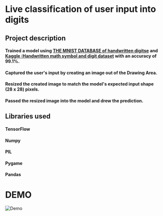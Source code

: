 # Live classification of user input into digits
## Project description
#### Trained a model using [THE MNIST DATABASE of handwritten digitse](http://yann.lecun.com/exdb/mnist/) and [Kaggle :Handwritten math symbol and digit dataset](https://www.kaggle.com/datasets/clarencezhao/handwritten-math-symbol-dataset) with an accuracy of 99.1%.
#### Captured the user's input by creating an image out of the Drawing Area.
#### Resized the created image to match the model's expected input shape (28 x 28) pixels.
#### Passed the resized image into the model and drew the prediction.

## Libraries used
#### TensorFlow
#### Numpy
#### PIL
#### Pygame
#### Pandas
# DEMO
![Demo](https://user-images.githubusercontent.com/87566788/182111861-d3ff7880-b229-444d-930b-cd3b555aec27.gif)



